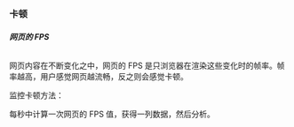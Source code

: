 ### 卡顿

###### **网页的 FPS**

网页内容在不断变化之中，网页的 FPS 是只浏览器在渲染这些变化时的帧率。帧率越高，用户感觉网页越流畅，反之则会感觉卡顿。

监控卡顿方法：

每秒中计算一次网页的 FPS 值，获得一列数据，然后分析。

